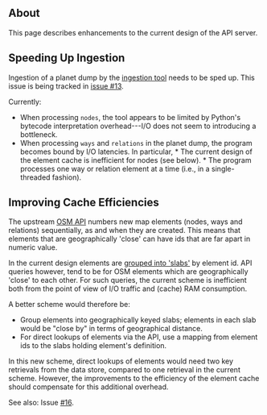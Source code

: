 ## About

This page describes enhancements to the current design of the API
server.

## Speeding Up Ingestion

Ingestion of a planet dump by the [ingestion tool][dbmgr] needs to be
sped up.  This issue is being tracked in [issue #13][issue13].

Currently:

*  When processing `nodes`, the tool appears to be limited by Python's
   bytecode interpretation overhead---I/O does not seem to introducing
   a bottleneck.
*  When processing `ways` and `relations` in the planet dump, the
   program becomes bound by I/O latencies.  In particular,
       * The current design of the element cache is inefficient for
	 nodes (see below).
       * The program processes one way or relation element at a time
	 (i.e., in a single-threaded fashion).

## Improving Cache Efficiencies

The upstream [OSM API][osmapi] numbers new map elements (nodes, ways
and relations) sequentially, as and when they are created.  This means
that elements that are geographically 'close' can have ids that are
far apart in numeric value.

In the current design elements are [grouped into 'slabs'][slabutil.py]
by element id.  API queries however, tend to be for OSM elements which
are geographically 'close' to each other.  For such queries, the
current scheme is inefficient both from the point of view of I/O
traffic and (cache) RAM consumption.

A better scheme would therefore be:

* Group elements into geographically keyed slabs; elements in each
  slab would be "close by" in terms of geographical distance.
* For direct lookups of elements via the API, use a mapping from
  element ids to the slabs holding element's definition.
  
In this new scheme, direct lookups of elements would need two key
retrievals from the data store, compared to one retrieval in the
current scheme.  However, the improvements to the efficiency of the
element cache should compensate for this additional overhead.

See also: Issue [#16][issue16].

<!-- References -->

 [dbmgr]: https://github.com/MapQuest/mapquest-osm-server/tree/master/src/python/dbmgr
 [issue13]: https://github.com/MapQuest/mapquest-osm-server/issues/13
 [issue16]: https://github.com/MapQuest/mapquest-osm-server/issues/16
 [osmapi]: http://wiki.openstreetmap.org/wiki/API_v0.6 "OSM API v0.6"
 [slabutil.py]:  https://github.com/MapQuest/mapquest-osm-server/blob/master/src/python/datastore/slabutil.py
